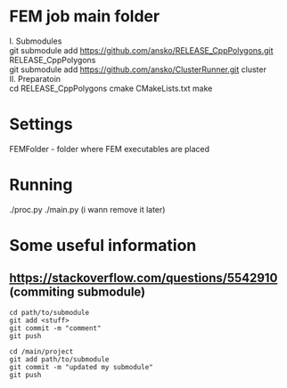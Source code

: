 # FEM job main folder

I. Submodules  
git submodule add https://github.com/ansko/RELEASE_CppPolygons.git RELEASE_CppPolygons  
git submodule add https://github.com/ansko/ClusterRunner.git cluster  
II. Preparatoin  
cd RELEASE_CppPolygons
cmake CMakeLists.txt
make


# Settings

FEMFolder - folder where FEM executables are placed


# Running

./proc.py
./main.py (i wann remove it later)


# Some useful information

## https://stackoverflow.com/questions/5542910 (commiting submodule)

    cd path/to/submodule
    git add <stuff>
    git commit -m "comment"
    git push

    cd /main/project
    git add path/to/submodule
    git commit -m "updated my submodule"
    git push
